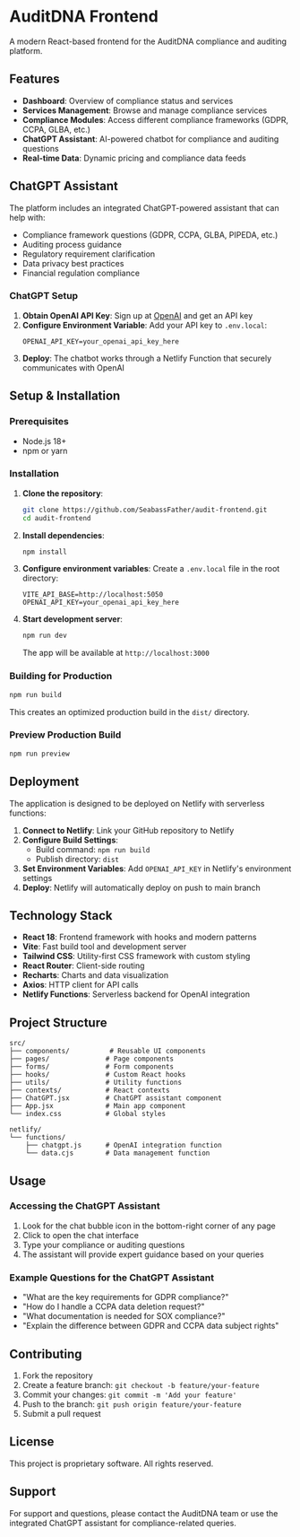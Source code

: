 # AuditDNA Frontend

A modern React-based frontend for the AuditDNA compliance and auditing platform.

## Features

- **Dashboard**: Overview of compliance status and services
- **Services Management**: Browse and manage compliance services
- **Compliance Modules**: Access different compliance frameworks (GDPR, CCPA, GLBA, etc.)
- **ChatGPT Assistant**: AI-powered chatbot for compliance and auditing questions
- **Real-time Data**: Dynamic pricing and compliance data feeds

## ChatGPT Assistant

The platform includes an integrated ChatGPT-powered assistant that can help with:
- Compliance framework questions (GDPR, CCPA, GLBA, PIPEDA, etc.)
- Auditing process guidance
- Regulatory requirement clarification
- Data privacy best practices
- Financial regulation compliance

### ChatGPT Setup

1. **Obtain OpenAI API Key**: Sign up at [OpenAI](https://openai.com) and get an API key
2. **Configure Environment Variable**: Add your API key to `.env.local`:
   ```
   OPENAI_API_KEY=your_openai_api_key_here
   ```
3. **Deploy**: The chatbot works through a Netlify Function that securely communicates with OpenAI

## Setup & Installation

### Prerequisites
- Node.js 18+ 
- npm or yarn

### Installation

1. **Clone the repository**:
   ```bash
   git clone https://github.com/SeabassFather/audit-frontend.git
   cd audit-frontend
   ```

2. **Install dependencies**:
   ```bash
   npm install
   ```

3. **Configure environment variables**:
   Create a `.env.local` file in the root directory:
   ```
   VITE_API_BASE=http://localhost:5050
   OPENAI_API_KEY=your_openai_api_key_here
   ```

4. **Start development server**:
   ```bash
   npm run dev
   ```
   
   The app will be available at `http://localhost:3000`

### Building for Production

```bash
npm run build
```

This creates an optimized production build in the `dist/` directory.

### Preview Production Build

```bash
npm run preview
```

## Deployment

The application is designed to be deployed on Netlify with serverless functions:

1. **Connect to Netlify**: Link your GitHub repository to Netlify
2. **Configure Build Settings**:
   - Build command: `npm run build`
   - Publish directory: `dist`
3. **Set Environment Variables**: Add `OPENAI_API_KEY` in Netlify's environment settings
4. **Deploy**: Netlify will automatically deploy on push to main branch

## Technology Stack

- **React 18**: Frontend framework with hooks and modern patterns
- **Vite**: Fast build tool and development server
- **Tailwind CSS**: Utility-first CSS framework with custom styling
- **React Router**: Client-side routing
- **Recharts**: Charts and data visualization
- **Axios**: HTTP client for API calls
- **Netlify Functions**: Serverless backend for OpenAI integration

## Project Structure

```
src/
├── components/          # Reusable UI components
├── pages/              # Page components
├── forms/              # Form components
├── hooks/              # Custom React hooks
├── utils/              # Utility functions
├── contexts/           # React contexts
├── ChatGPT.jsx         # ChatGPT assistant component
├── App.jsx             # Main app component
└── index.css           # Global styles

netlify/
└── functions/
    ├── chatgpt.js      # OpenAI integration function
    └── data.cjs        # Data management function
```

## Usage

### Accessing the ChatGPT Assistant

1. Look for the chat bubble icon in the bottom-right corner of any page
2. Click to open the chat interface
3. Type your compliance or auditing questions
4. The assistant will provide expert guidance based on your queries

### Example Questions for the ChatGPT Assistant

- "What are the key requirements for GDPR compliance?"
- "How do I handle a CCPA data deletion request?"
- "What documentation is needed for SOX compliance?"
- "Explain the difference between GDPR and CCPA data subject rights"

## Contributing

1. Fork the repository
2. Create a feature branch: `git checkout -b feature/your-feature`
3. Commit your changes: `git commit -m 'Add your feature'`
4. Push to the branch: `git push origin feature/your-feature`
5. Submit a pull request

## License

This project is proprietary software. All rights reserved.

## Support

For support and questions, please contact the AuditDNA team or use the integrated ChatGPT assistant for compliance-related queries.